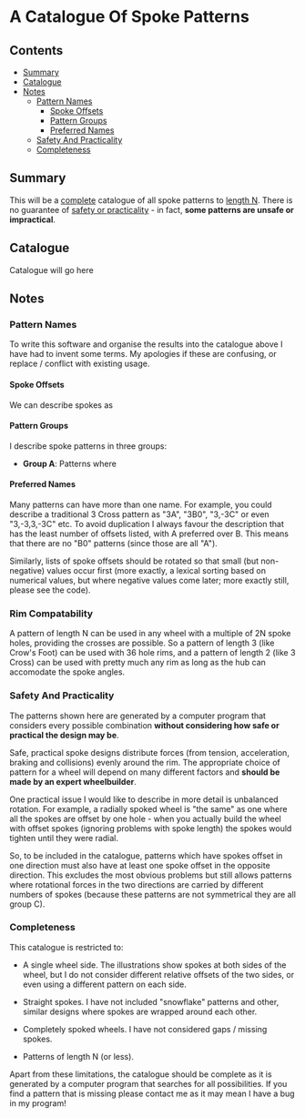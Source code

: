 
# A Catalogue Of Spoke Patterns

## Contents

* [Summary](#summary)
* [Catalogue](#catalogue)
* [Notes](#notes)
  * [Pattern Names](#pattern-names)
    * [Spoke Offsets](#spoke-offsets)
    * [Pattern Groups](#pattern-groups)
    * [Preferred Names](#preferred-names)
  * [Safety And Practicality](#safety-and-practicality)
  * [Completeness](#completeness)

## Summary

This will be a [complete](#complete) catalogue of all spoke patterns
to [length N](#pattern-names).  There is no guarantee of [safety or
practicality](#safety-and-practicality) - in fact, **some patterns are
unsafe or impractical**.

## Catalogue

Catalogue will go here

## Notes

### Pattern Names

To write this software and organise the results into the catalogue
above I have had to invent some terms.  My apologies if these are
confusing, or replace / conflict with existing usage.

#### Spoke Offsets

We can describe spokes as 

#### Pattern Groups

I describe spoke patterns in three groups:

* **Group A**: Patterns where 

#### Preferred Names

Many patterns can have more than one name.  For example, you could
describe a traditional 3 Cross pattern as "3A", "3B0", "3,-3C" or even
"3,-3,3,-3C" etc.  To avoid duplication I always favour the
description that has the least number of offsets listed, with A
preferred over B.  This means that there are no "B0" patterns (since
those are all "A").

Similarly, lists of spoke offsets should be rotated so that small (but
non-negative) values occur first (more exactly, a lexical sorting
based on numerical values, but where negative values come later; more
exactly still, please see the code).

### Rim Compatability

A pattern of length N can be used in any wheel with a multiple of 2N
spoke holes, providing the crosses are possible.  So a pattern of
length 3 (like Crow's Foot) can be used with 36 hole rims, and a
pattern of length 2 (like 3 Cross) can be used with pretty much any
rim as long as the hub can accomodate the spoke angles.

### Safety And Practicality

The patterns shown here are generated by a computer program that
considers every possible combination **without considering how safe
or practical the design may be**.

Safe, practical spoke designs distribute forces (from tension,
acceleration, braking and collisions) evenly around the rim.  The
appropriate choice of pattern for a wheel will depend on many
different factors and **should be made by an expert wheelbuilder**.

One practical issue I would like to describe in more detail is
unbalanced rotation.  For example, a radially spoked wheel is "the
same" as one where all the spokes are offset by one hole - when you
actually build the wheel with offset spokes (ignoring problems with
spoke length) the spokes would tighten until they were radial.

So, to be included in the catalogue, patterns which have spokes offset
in one direction must also have at least one spoke offset in the
opposite direction.  This excludes the most obvious problems but still
allows patterns where rotational forces in the two directions are
carried by different numbers of spokes (because these patterns are not
symmetrical they are all group C).

### Completeness

This catalogue is restricted to:

* A single wheel side.  The illustrations show spokes at both sides of
  the wheel, but I do not consider different relative offsets of the
  two sides, or even using a different pattern on each side.

* Straight spokes.  I have not included "snowflake" patterns and
  other, similar designs where spokes are wrapped around each other.

* Completely spoked wheels.  I have not considered gaps / missing
  spokes.

* Patterns of length N (or less).

Apart from these limitations, the catalogue should be complete as it
is generated by a computer program that searches for all
possibilities.  If you find a pattern that is missing please contact
me as it may mean I have a bug in my program!
